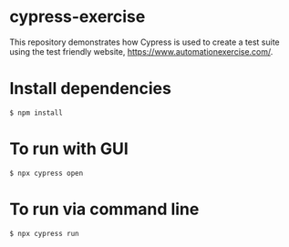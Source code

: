 # cypress-exercise
This repository demonstrates how Cypress is used to create a test suite using the test friendly website, https://www.automationexercise.com/.

# Install dependencies
```
$ npm install 
```
# To run with GUI
```
$ npx cypress open 
```
# To run via command line
```
$ npx cypress run 
```